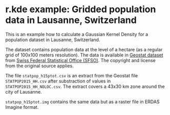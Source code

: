 # r.kde example: Gridded population data in Lausanne, Switzerland

This is an example how to calculate a Gaussian Kernel Density for a population dataset in Lausanne, Switzerland.

The dataset contains population data at the level of a hectare (as a regular grid of 100x100 meters resolution). The data is available in [Geostat dataset](http://www.geostat.admin.ch) from [Swiss Federal Statistical Office (SFSO)](http://www.bfs.admin.ch). The copyright and license from the original source applies.

The file `statpop_h15ptot.csv` is an extract from the Geostat file `STATPOP2015_HH.csv` after substraction of values in `STATPOP2015_HH_NOLOC.csv`. The extract covers a 43x30 km zone around the city of Lausanne.

`statpop_h15ptot.img` contains the same data but as a raster file in ERDAS Imagine format.


